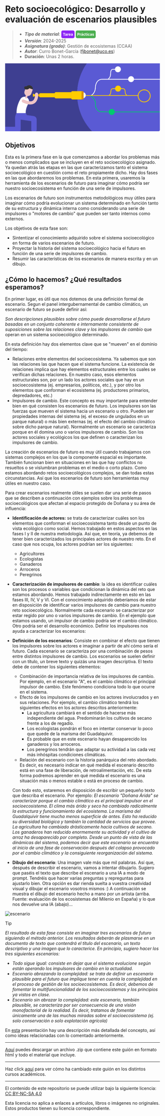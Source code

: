 #  Reto socioecológico: Desarrollo y evaluación de escenarios plausibles

> + **_Tipo de material_**: <span style="display: inline-block; font-size: 12px; color: white; background-color: #8D26F5; border-radius: 5px; padding: 5px; font-weight: bold;"> Tarea</span> <span style="display: inline-block; font-size: 12px; color: white; background-color: #4caf50; border-radius: 5px; padding: 5px; font-weight: bold;"> Prácticas</span>
> + **_Versión_**: 2024-2025
> + **_Asignatura (grado)_**: Gestión de ecosistemas (CCAA)
> + **_Autor_**: Curro Bonet-García (fjbonet@uco.es)
> + **Duración**: Unas 2 horas.

![portada](https://raw.githubusercontent.com/aprendiendo-cosas/P_escenarios_reto_gesteco_ccaa/2024_2025/imagenes/portada.png)



## Objetivos 

Esta es la primera fase en la que comenzamos a abordar los problemas más o menos complicados que se incluyen en el reto socioecológico asignado. Ya quedan atrás las etapas en las que caracterizamos tanto el sistema socioecológico en cuestión como el reto propiamente dicho. Hay dos fases en las que abordaremos los problemas. En esta primera, usaremos la herramienta de los escenarios de futuro para imaginar cómo podría ser nuestro socioecosistema en función de una serie de impulsores. 

Los escenarios de futuro son instrumentos metodológicos muy útiles para imaginar cómo podría evolucionar un sistema determinado en función tanto de su estructura y dinámica interna como considerando una serie de impulsores o "motores de cambio" que pueden ser tanto internos como externos. 

Los objetivos de esta fase son:

- Sintentizar el conocimiento adquirido sobre el sistema socioecológico en forma de varios escenarios de futuro.
- Proyectar la historia del sistema socioecológico hacia el futuro en función de una serie de impulsores de cambio.
- Resumir las características de los escenarios de manera escrita y en un dibujo.



## ¿Cómo lo hacemos? ¿Qué resultados esperamos?
En primer lugar, es útil que nos dotemos de una definición formal de escenario. Segun el panel intergubernamental de cambio climático, un escenario de futuro se puede definir así:

*Son descripciones plausibles sobre cómo puede desarrollarse el futuro basadas en un conjunto coherente e internamente consistente de suposiciones sobre las relaciones clave y los impulsores de cambio* que operan en un sistema socioecológico determinado.

En esta definición hay dos elementos clave que se "mueven" en el dominio del tiempo:

- Relaciones entre elementos del socioecosistema. Ya sabemos que son las relaciones las que hacen que el sistema funcione. La existencia de relaciones implica que hay elementos estructurales entre los cuales se verifican dichas relaciones. En nuestro caso, esos elementos estructurales son, por un lado los actores sociales que hay en un socioecosistema (ej. empresarios, políticos, etc.), y por otro los elementos que conforman el ecosistema (ej. productores primarios, depredadores, etc.)
- Impulsores de cambio. Este concepto es muy importante para entender bien en qué consisten los escenarios de futuro. Los impulsores son las fuerzas que mueven el sistema hacia un escenario u otro. Pueden ser propiedades internas del sistema (ej. el exceso de ungulados en un parque natural) o más bien externas (ej. el efecto del cambio climático sobre dicho parque natural). Normalmente un escenario se caracteriza porque en él domina uno o varios impulsores de cambio. Son los actores sociales y ecológicos los que definen o caracterizan los impulsores de cambio.

La creación de escenarios de futuro es muy útil cuando trabajamos con sistemas complejos en los que la componente espacial es importante. También funcionan bien en situaciones en las que hay conflictos no resueltos o se vislumbran problemas en el medio o corto plazo. Como estamos abordando retos socioecológicos complejos, se dan todas estas circunstancias. Así que los escenarios de futuro son herramientas muy útiles en nuestro caso.

Para crear escenarios realmente útiles se suelen dar una serie de pasos que se describen a continuación con ejemplos sobre los problemas socioecológicos que afectan al espacio protegido de Doñana y su área de influencia:

+ **Identificación de actores:** se trata de caracterizar cuáles son los elementos que conforman el socioecosistema tanto desde un punto de vista ecológico como social. Hemos trabajado en estos aspectos en las fases I y II de nuestra metodología. Así que, en teoría, ya debemos de tener bien caracterizados los principales actores de nuestro reto. En el caso que nos ocupa, los actores podrían ser los siguientes:

  + Agricultores
  + Ecologistas
  + Ganaderos
  + Arroceros
  + Peregrinos

+ **Caracterización de impulsores de cambio**: la idea es identificar cuáles son los procesos o variables que condicionan la dinámica del reto que estamos abordando. Hemos trabajado indirectamente en esto en las fases III, IV, V y VI. Con el conocimiento adquirido deberíamos de estar en disposición de identificar varios impulsores de cambio para nuestro reto socioecológico. Normalmente cada escenario se caracterizar por estar regido por uno o varios impulsores de cambio. En el ejemplo que estamos usando, un impulsor de cambio podría ser el cambio climático. Otro podría ser el desarrollo económico. Definir los impulsores nos ayuda a caracterizar los escenarios:

+ **Definición de los escenarios**: Consiste en combinar el efecto que tienen los impulsores sobre los actores e imaginar a partir de ahí cómo sería el futuro. Cada escenario se caracteriza por una combinación de pesos entre distintos impulsores de cambio. Los escenarios se suelen definir con un título, un breve texto y quizás una imagen descriptiva. El texto debe de contener los siguientes elementos:

  + Combinación de importancia relativa de los impulsores de cambio. Por ejemplo, en el escenario "A", es el cambio climático el principal impulsor de cambio. Este fenómeno condiciona todo lo que ocurre en el sistema.
  + Efecto de los impulsores de cambio en los actores involucrados y en sus relaciones. Por ejemplo, el cambio climático tendrá los siguientes efectos en los actores descritos anteriormente:
    + La agricultura cambiará en el sentido de hacerse más independiente del agua. Predominarán los cultivos de secano frente a los de regadío.
    + Los ecologistas pondrán el foco en intentar conservar lo poco que quede de la marisma del Guadalquivir.
    + Es probable que en este escenario hayan desaparecido los ganaderos y los arroceros.
    + Los peregrinos tendrán que adaptar su actividad a las cada vez más inhóspitas condiciones climáticas. 
  + Relación del escenario con la historia panárquica del reto abordado. Es decir, es necesario indicar en qué medida el escenario descrito está en una fase de liberación, de retroalimentación, etc. De esta forma podremos aprender en qué medida el escenario es una situación más o menos estable o está en proceso de cambio. 

  Con todo esto, estaremos en disposición de escribir un pequeño texto que describa el escenario. Por ejemplo: *El escenario "Doñana Árida" se caracterizar porque el cambio climático es el principal impulsor en el socioecosistema. El clima más árido y seco ha cambiado radicalmente la estructura y funcionamiento del ecosistema. La marisma del Guadalquivir tiene mucha menos superficie de antes. Esto ha reducido su diversidad biológica y también la cantidad de servicios que provee. La agricultura ha cambiado drásticamente hacia cultivos de secano. Los ganaderos han reducido enormemente su actividad y el cultivo de arroz ha desaparecido por completo. Desde un punto de vista de las dinámicas del sistema, podemos decir que este escenario se encuentra al inicio de una fase de conservación después del colapso provocado por el cambio climático y la consiguiente reorganización del sistema.*

  

+ **Dibujo del escenario**: Una imagen vale más que mil palabras. Así que, después de describir el escenario, vamos a intentar dibujarlo. Sugiero que paséis el texto que describe el escenario a una IA a modo de prompt. Tendréis que hacer varias preguntas y repreguntas para ajustarlo bien. Otra opción es dar rienda suelta a vuestra creatividad visual y dibujar el escenario vosotros mismos :) A continuación se muestra el dibujo del escenario hecho a mano por un artista (arriba. Fuente: evaluación de los ecosistemas del Milenio en España) y lo que nos devuelve una IA (abajo)...



![escenario](https://raw.githubusercontent.com/aprendiendo-cosas/P_escenarios_reto_gesteco_ccaa/2024_2025/imagenes/dibujos_escenario.png)




> [!TIP] 
> *El resultado de esta fase consiste en imaginar tres escenarios de futuro siguiendo el método anterior. Los resultados deberán de plasmarse en un documento de texto que contendrá el título del escenario, un texto descriptivo y una imagen que lo caracterice. En principio, sugiero hacer los tres siguientes escenarios:*
>
> + *Todo sigue igual: consiste en dejar que el sistema evolucione según están operando los impulsores de cambio en la actualidad.* 
> + *Escenario abrazando la complejidad: se trata de definir un escenario plausible para el futuro que implique tener en cuenta la complejidad en el proceso de gestión de los socioecosistemas. Es decir, debemos de fomentar la multifuncionalidad de los socioecosistemas y los principios ya vistos en clase.*
> + *Escenario sin abrazar la complejidad: este escenario, también plausible, se caracteriza por ser consecuencia de una visión monofactorial de la realidad. Es decir, tratamos de fomentar únicamente una de las muchas miradas sobre el socioecosistema (ej. solo conservación o solo explotación agrícola)*



En [esta](https://github.com/aprendiendo-cosas/P_escenarios_reto_gesteco_ccaa/raw/refs/tags/2024_2025/presentacion/descripcion_escenarios.pptx) presentación hay una descripción más detallada del concepto, así como ideas relacionadas con lo comentado anteriormente. 





****

[Aquí](https://github.com/aprendiendo-cosas/P_escenarios_reto_gesteco_ccaa/archive/refs/tags/2024_2025.zip) puedes descargar un archivo .zip que contiene este guión en formato html y todo el material que incluye.

****
Haz click [aquí](https://github.com/aprendiendo-cosas/P_escenarios_reto_gesteco_ccaa/releases) para ver cómo ha cambiado este guión en los distintos cursos académicos.

****
 <p xmlns:cc="http://creativecommons.org/ns#" >El contenido de este repositorio se puede utilizar bajo la siguiente licencia:  <a  href="https://creativecommons.org/licenses/by-nc-sa/4.0/?ref=chooser-v1"  target="_blank" rel="license noopener noreferrer"  style="display:inline-block;">CC BY-NC-SA 4.0<img  style="height:22px!important;margin-left:3px;vertical-align:text-bottom;"   src="https://mirrors.creativecommons.org/presskit/icons/cc.svg?ref=chooser-v1"  alt=""><img  style="height:22px!important;margin-left:3px;vertical-align:text-bottom;"   src="https://mirrors.creativecommons.org/presskit/icons/by.svg?ref=chooser-v1"  alt=""><img  style="height:22px!important;margin-left:3px;vertical-align:text-bottom;"   src="https://mirrors.creativecommons.org/presskit/icons/nc.svg?ref=chooser-v1"  alt=""><img  style="height:22px!important;margin-left:3px;vertical-align:text-bottom;"   src="https://mirrors.creativecommons.org/presskit/icons/sa.svg?ref=chooser-v1"  alt=""></a></p> 

<p>Esta licencia no aplica a enlaces a artículos, libros o imágenes no originales. Estos productos tienen su licencia correspondiente.</p>

